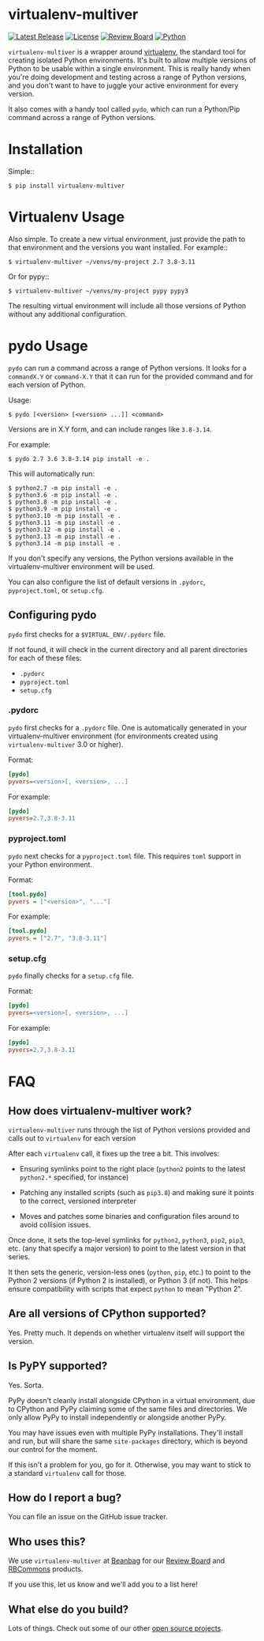 virtualenv-multiver
===================

[![Latest Release](https://img.shields.io/pypi/v/virtualenv-multiver)](https://pypi.org/project/virtualenv-multiver)
[![License](https://img.shields.io/badge/license-MIT-green.svg)](https://opensource.org/licenses/MIT)
[![Review Board](https://img.shields.io/badge/Review%20Board-d0e6ff?label=reviewed%20with)](https://www.reviewboard.org)
[![Python](https://img.shields.io/pypi/pyversions/virtualenv-multiver)](https://pypi.org/project/virtualenv-multiver)

`virtualenv-multiver` is a wrapper around
[virtualenv](https://virtualenv.pypa.io/en/latest/), the standard tool for
creating isolated Python environments. It's built to allow multiple versions of
Python to be usable within a single environment. This is really handy when
you're doing development and testing across a range of Python versions, and you
don't want to have to juggle your active environment for every version.

It also comes with a handy tool called ``pydo``, which can run a Python/Pip
command across a range of Python versions.


Installation
============

Simple::

```console
$ pip install virtualenv-multiver
```


Virtualenv Usage
================

Also simple. To create a new virtual environment, just provide the path to
that environment and the versions you want installed. For example::

```console
$ virtualenv-multiver ~/venvs/my-project 2.7 3.8-3.11
```

Or for pypy::

```console
$ virtualenv-multiver ~/venvs/my-project pypy pypy3
```

The resulting virtual environment will include all those versions of Python
without any additional configuration.


pydo Usage
==========

``pydo`` can run a command across a range of Python versions. It looks for
a ``commandX.Y`` or ``command-X.Y`` that it can run for the provided command
and for each version of Python.

Usage:

```console
$ pydo [<version> [<version> ...]] <command>
```

Versions are in X.Y form, and can include ranges like ``3.8-3.14``.

For example:

```console
$ pydo 2.7 3.6 3.8-3.14 pip install -e .
```

This will automatically run:

```console
$ python2.7 -m pip install -e .
$ python3.6 -m pip install -e .
$ python3.8 -m pip install -e .
$ python3.9 -m pip install -e .
$ python3.10 -m pip install -e .
$ python3.11 -m pip install -e .
$ python3.12 -m pip install -e .
$ python3.13 -m pip install -e .
$ python3.14 -m pip install -e .
```

If you don't specify any versions, the Python versions available in the
virtualenv-multiver environment will be used.

You can also configure the list of default versions in ``.pydorc``,
``pyproject.toml``, or ``setup.cfg``.


Configuring pydo
----------------

``pydo`` first checks for a ``$VIRTUAL_ENV/.pydorc`` file.

If not found, it will check in the current directory and all parent
directories for each of these files:

* ``.pydorc``
* ``pyproject.toml``
* ``setup.cfg``


### .pydorc

``pydo`` first checks for a ``.pydorc`` file. One is automatically generated
in your virtualenv-multiver environment (for environments created using
``virtualenv-multiver`` 3.0 or higher).

Format:

```ini
[pydo]
pyvers=<version>[, <version>, ...]
```

For example:

```ini
[pydo]
pyvers=2.7,3.8-3.11
```


### pyproject.toml

``pydo`` next checks for a ``pyproject.toml`` file. This requires ``toml``
support in your Python environment.

Format:

```ini
[tool.pydo]
pyvers = ["<version>", "..."]
```

For example:

```ini
[tool.pydo]
pyvers = ["2.7", "3.8-3.11"]
```


### setup.cfg

``pydo`` finally checks for a ``setup.cfg`` file.

Format:

```ini
[pydo]
pyvers=<version>[, <version>, ...]
```

For example:

```ini
[pydo]
pyvers=2.7,3.8-3.11
```


FAQ
===

How does virtualenv-multiver work?
----------------------------------

``virtualenv-multiver`` runs through the list of Python versions provided and
calls out to ``virtualenv`` for each version

After each ``virtualenv`` call, it fixes up the tree a bit. This involves:

* Ensuring symlinks point to the right place (``python2`` points to the
  latest ``python2.*`` specified, for instance)

* Patching any installed scripts (such as ``pip3.8``) and making sure it
  points to the correct, versioned interpreter

* Moves and patches some binaries and configuration files around to avoid
  collision issues.

Once done, it sets the top-level symlinks for ``python2``, ``python3``,
``pip2``, ``pip3``, etc. (any that specify a major version) to point to the
latest version in that series.

It then sets the generic, version-less ones (``python``, ``pip``, etc.) to
point to the Python 2 versions (if Python 2 is installed), or Python 3 (if
not). This helps ensure compatibility with scripts that expect ``python`` to
mean "Python 2".


Are all versions of CPython supported?
--------------------------------------

Yes. Pretty much. It depends on whether virtualenv itself will support the
version.


Is PyPY supported?
------------------

Yes. Sorta.

PyPy doesn't cleanly install alongside CPython in a virtual environment, due
to CPython and PyPy claiming some of the same files and directories. We only
allow PyPy to install independently or alongside another PyPy.

You may have issues even with multiple PyPy installations. They'll install and
run, but will share the same ``site-packages`` directory, which is beyond our
control for the moment.

If this isn't a problem for you, go for it. Otherwise, you may want to stick
to a standard ``virtualenv`` call for those.


How do I report a bug?
----------------------

You can file an issue on the GitHub issue tracker.


Who uses this?
--------------

We use ``virtualenv-multiver`` at [Beanbag](https://www.beanbaginc.com/) for
our [Review Board](https://www.reviewboard.org/) and
[RBCommons](https://rbcommons.com/) products.

If you use this, let us know and we'll add you to a list here!


What else do you build?
-----------------------

Lots of things. Check out some of our other [open source projects](
https://www.beanbaginc.com/opensource/).
